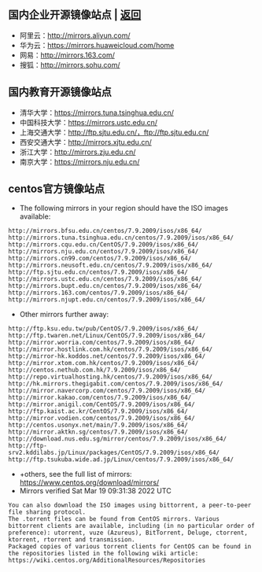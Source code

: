 ## 国内企业开源镜像站点    |  [返回](README.md)
- 阿里云：http://mirrors.aliyun.com/
- 华为云：https://mirrors.huaweicloud.com/home
- 网易：http://mirrors.163.com/
- 搜狐：http://mirrors.sohu.com/
## 国内教育开源镜像站点
- 清华大学：https://mirrors.tuna.tsinghua.edu.cn/
- 中国科技大学：https://mirrors.ustc.edu.cn/
- 上海交通大学：http://ftp.sjtu.edu.cn/，ftp://ftp.sjtu.edu.cn/
- 西安交通大学：http://mirrors.xjtu.edu.cn/
- 浙江大学：http://mirrors.zju.edu.cn/
- 南京大学：https://mirrors.nju.edu.cn/
## centos官方镜像站点
- The following mirrors in your region should have the ISO images available:
```
http://mirrors.bfsu.edu.cn/centos/7.9.2009/isos/x86_64/
http://mirrors.tuna.tsinghua.edu.cn/centos/7.9.2009/isos/x86_64/
http://mirrors.cqu.edu.cn/CentOS/7.9.2009/isos/x86_64/
http://mirrors.nju.edu.cn/centos/7.9.2009/isos/x86_64/
http://mirrors.cn99.com/centos/7.9.2009/isos/x86_64/
http://mirrors.neusoft.edu.cn/centos/7.9.2009/isos/x86_64/
http://ftp.sjtu.edu.cn/centos/7.9.2009/isos/x86_64/
http://mirrors.ustc.edu.cn/centos/7.9.2009/isos/x86_64/
http://mirrors.bupt.edu.cn/centos/7.9.2009/isos/x86_64/
http://mirrors.163.com/centos/7.9.2009/isos/x86_64/
http://mirrors.njupt.edu.cn/centos/7.9.2009/isos/x86_64/
```
- Other mirrors further away:
```
http://ftp.ksu.edu.tw/pub/CentOS/7.9.2009/isos/x86_64/
http://ftp.twaren.net/Linux/CentOS/7.9.2009/isos/x86_64/
http://mirror.worria.com/centos/7.9.2009/isos/x86_64/
http://mirror.hostlink.com.hk/centos/7.9.2009/isos/x86_64/
http://mirror-hk.koddos.net/centos/7.9.2009/isos/x86_64/
http://mirror.xtom.com.hk/centos/7.9.2009/isos/x86_64/
http://centos.nethub.com.hk/7.9.2009/isos/x86_64/
http://repo.virtualhosting.hk/centos/7.9.2009/isos/x86_64/
http://hk.mirrors.thegigabit.com/centos/7.9.2009/isos/x86_64/
http://mirror.navercorp.com/centos/7.9.2009/isos/x86_64/
http://mirror.kakao.com/centos/7.9.2009/isos/x86_64/
http://mirror.anigil.com/CentOS/7.9.2009/isos/x86_64/
http://ftp.kaist.ac.kr/CentOS/7.9.2009/isos/x86_64/
http://mirror.vodien.com/centos/7.9.2009/isos/x86_64/
http://centos.usonyx.net/main/7.9.2009/isos/x86_64/
http://mirror.aktkn.sg/centos/7.9.2009/isos/x86_64/
http://download.nus.edu.sg/mirror/centos/7.9.2009/isos/x86_64/
http://ftp-srv2.kddilabs.jp/Linux/packages/CentOS/7.9.2009/isos/x86_64/
http://ftp.tsukuba.wide.ad.jp/Linux/centos/7.9.2009/isos/x86_64/
```
- +others, see the full list of mirrors: 
  https://www.centos.org/download/mirrors/
- Mirrors verified Sat Mar 19 09:31:38 2022 UTC
```
You can also download the ISO images using bittorrent, a peer-to-peer file sharing protocol. 
The .torrent files can be found from CentOS mirrors. Various bittorrent clients are available, including (in no particular order of preference): utorrent, vuze (Azureus), BitTorrent, Deluge, ctorrent, ktorrent, rtorrent and transmission. 
Packaged copies of various torrent clients for CentOS can be found in the repositories listed in the following wiki article: 
https://wiki.centos.org/AdditionalResources/Repositories
```
